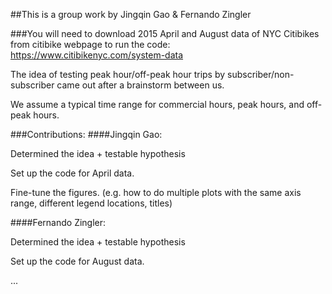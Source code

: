 ##This is a group work by Jingqin Gao & Fernando Zingler

###You will need to download 2015 April and August data of NYC Citibikes from citibike webpage to run the code: 
https://www.citibikenyc.com/system-data

The idea of testing peak hour/off-peak hour trips by subscriber/non-subscriber came out after a brainstorm between us.

We assume a typical time range for commercial hours, peak hours, and off-peak hours.

###Contributions:
####Jingqin Gao: 

Determined the idea + testable hypothesis

Set up the code for April data. 

Fine-tune the figures. (e.g. how to do multiple plots with the same axis range, different legend locations, titles)

####Fernando Zingler:

Determined the idea + testable hypothesis

Set up the code for August data.

...
